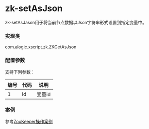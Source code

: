 zk-setAsJson
=======

zk-setAsJason用于将当前节点数据以Json字符串形式设置到指定变量中。


### 实现类

com.alogic.xscript.zk.ZKGetAsJson

### 配置参数

支持下列参数：

| 编号 | 代码 | 说明 |
| ---- | ---- | ---- |
| 1 | id | 变量id |


### 案例

参考[ZooKeeper操作案例](Example.md)